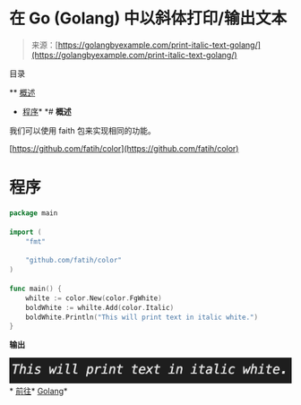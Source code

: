 <!--yml

类别：未分类

日期：2024-10-13 06:41:24

-->

# 在 Go (Golang) 中以斜体打印/输出文本

> 来源：[https://golangbyexample.com/print-italic-text-golang/](https://golangbyexample.com/print-italic-text-golang/)

目录

**   [概述](#Overview "Overview")

+   [程序](#Program "Program")*  *# **概述**

我们可以使用 faith 包来实现相同的功能。

[https://github.com/fatih/color](https://github.com/fatih/color)

# **程序**

```go
package main

import (
	"fmt"

	"github.com/fatih/color"
)

func main() {
	whilte := color.New(color.FgWhite)
	boldWhite := whilte.Add(color.Italic)
	boldWhite.Println("This will print text in italic white.")
}
```

**输出**

![](img/57e8598f752454129e75169d77836aff.png)*   [前往](https://golangbyexample.com/tag/go/)*   [Golang](https://golangbyexample.com/tag/golang/)*
